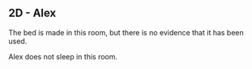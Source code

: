 ## 2D - Alex 

The bed is made in this room, but there is no evidence that it has been used. 

Alex does not sleep in this room.

  
